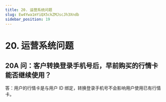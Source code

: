 ```yaml
---
title: 20. 运营系统问题
slug: Ew4Ywa1mYiQX5ckZMJscJh3Xndb
sidebar_position: 19
---
```



# 20. 运营系统问题

## 20A 问：客户转换登录手机号后，早前购买的行情卡能否继续使用？

答：用户的行情卡是与用户 ID 绑定，转换登录手机号不会影响用户使用已有行情卡。

## 
